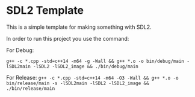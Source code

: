 # SDL2 Template

This is a simple template for making something with SDL2.

In order to run this project you use the command:

For Debug:

`g++ -c *.cpp -std=c++14 -m64 -g -Wall && g++ *.o -o bin/debug/main -lSDL2main -lSDL2 -lSDL2_image && ./bin/debug/main`

For Release:
`g++ -c *.cpp -std=c++14 -m64 -O3 -Wall && g++ *.o -o bin/release/main -s -lSDL2main -lSDL2 -lSDL2_image && ./bin/release/main`
